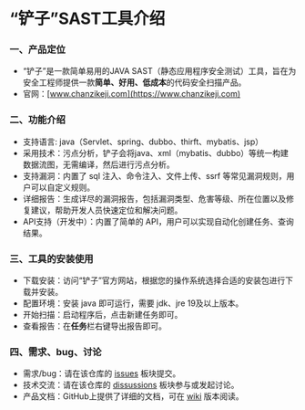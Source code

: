 # “铲子”SAST工具介绍

### 一、产品定位

* “铲子”是一款简单易用的JAVA SAST（静态应用程序安全测试）工具，旨在为安全工程师提供一款**简单、好用、低成本**的代码安全扫描产品。
* 官网：[www.chanzikeji.com](https://www.chanzikeji.com)

### 二、功能介绍

* 支持语言: java（Servlet、spring、dubbo、thirft、mybatis、jsp）
* 采用技术：污点分析，铲子会将java、xml（mybatis、dubbo）等统一构建数据流图，无需编译，然后进行污点分析。
* 支持漏洞：内置了 sql 注入、命令注入、文件上传、ssrf 等常见漏洞规则，用户可以自定义规则。
* 详细报告：生成详尽的漏洞报告，包括漏洞类型、危害等级、所在位置以及修复建议，帮助开发人员快速定位和解决问题。
* API支持（开发中）：内置了简单的 API，用户可以实现自动化创建任务、查询结果。

### 三、工具的安装使用

* 下载安装：访问“铲子”官方网站，根据您的操作系统选择合适的安装包进行下载并安装。
* 配置环境：安装 java 即可运行，需要 jdk、jre 19及以上版本。
* 开始扫描：启动程序后，点击新建任务即可。
* 查看报告：在**任务**栏右键导出报告即可。

### 四、需求、bug、讨论

* 需求/bug：请在该仓库的 [issues](https://github.com/Chanzi-keji/chanzi/issues) 板块提交。
* 技术交流：请在该仓库的 [dissussions](https://github.com/Chanzi-keji/chanzi/discussions) 板块参与或发起讨论。
* 产品文档：GitHub上提供了详细的文档，可在 [wiki](https://github.com/Chanzi-keji/chanzi/wiki) 版本阅读。
